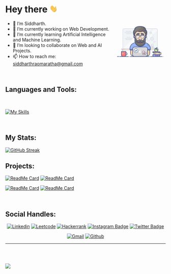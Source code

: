 # Hey there <img src="./Images/giphy.webp" width="25px">

<img
  align="right"
  width="32%"
  src="./Images/programming1.gif"
/>

- 👋 I’m Siddharth.
- 🔭 I’m currently working on Web Development.
- 🌱 I’m currently learning Artificial Intelligence and Machine Learning.
- 👯 I’m looking to collaborate on Web and AI Projects. 
- 📫 How to reach me: siddharthraomaratha@gmail.com 

<br />

## Languages and Tools:

<br>

[![My Skills](https://skillicons.dev/icons?i=cpp,java,python,html,css,js,bootstrap,react,nodejs,mongodb,express,nextjs,pug,postman,vscode,eclipse&perline=6)](https://skillicons.dev)

<br>

## My Stats:
<span>
  
[![GitHub Streak](https://streak-stats.demolab.com?user=siddharthmaratha&theme=neon-dark)](https://git.io/streak-stats)

## Projects:
[![ReadMe Card](https://github-readme-stats.vercel.app/api/pin/?username=siddharthmaratha&repo=autism-detection&theme=github_dark)](https://github.com/siddharthmaratha/autism-detection) [![ReadMe Card](https://github-readme-stats.vercel.app/api/pin/?username=siddharthmaratha&repo=HandDet&theme=github_dark)](https://github.com/siddharthmaratha/HandDet)

[![ReadMe Card](https://github-readme-stats.vercel.app/api/pin/?username=siddharthmaratha&repo=Wordoid&theme=github_dark)](https://github.com/siddharthmaratha/Wordoid) [![ReadMe Card](https://github-readme-stats.vercel.app/api/pin/?username=siddharthmaratha&repo=Buddy_Voice&theme=github_dark)](https://github.com/siddharthmaratha/Buddy_Voice) 

<!-- <img src="https://myreadme.vercel.app/api/embed/siddharthmaratha?panels=userstatistics,toprepositories,toplanguages,commitgraph" alt="Sid's stats" /> -->

</span>

<br>

## Social Handles:
<span align="center" padding="10px">
  
  [![Linkedin](https://img.shields.io/badge/-LinkedIn-blue?style=flat&logo=Linkedin&logoColor=white)](https://linkedin.com/in/siddharthmaratha/)
  [![Leetcode](https://img.shields.io/badge/-Leetcode-black?style=flat&logo=Leetcode&logoColor=yellow&link=https://leetcode.com/siddharthmarathaa)](https://leetcode.com/siddharthmarathaa)
  [![Hackerrank](https://img.shields.io/badge/-Hackerrank-gray?style=flat&logo=hackerrank&logoColor=green&link=https://www.hackerrank.com/siddharthmaratha)](https://www.hackerrank.com/siddharthmaratha)
  [![Instagram Badge](https://img.shields.io/badge/-Instagram-red?logo=instagram&logoColor=white&link=https://instagram.com/siddharthmarathaa/)](https://instagram.com/siddharthmarathaa)
  [![Twitter Badge](https://img.shields.io/badge/-Twitter-1da1f2?labelColor=1da1f2&logo=twitter&logoColor=white&link=https://twitter.com/SiddharthhRao)](https://twitter.com/SiddharthhRao)
  
  [![Gmail](https://img.shields.io/badge/-Gmail-c14438?style=flat&logo=Gmail&logoColor=white)](mailto:siddharthraomaratha@gmail.com)
  [![Github](https://img.shields.io/github/followers/siddharthmaratha?label=Follow&style=social)](https://github.com/siddharthmaratha)
  
</span>

<hr>
 
</span>

<br>
<br>

![](https://komarev.com/ghpvc/?username=your-github-siddharthmaratha&color=green&style=plastic)
